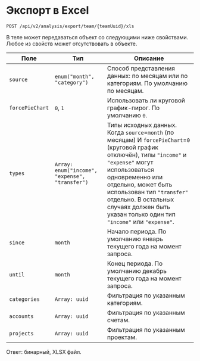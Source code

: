 Экспорт в Excel
===============

```
POST /api/v2/analysis/export/team/{teamUuid}/xls
```

В теле может передаваться объект со следующими ниже свойствами. Любое из
свойств может отсутствовать в объекте.

Поле | Тип | Описание
---- | --- | --------
`source` | `enum("month", "category")` | Способ представления данных: по месяцам или по категориям. По умолчанию по месяцам.
`forcePieChart` | `0`, `1` | Использовать ли круговой график-пирог. По умолчанию `0`.
`types` | `Array: enum("income", "expense", "transfer")` | Типы исходных данных. Когда `source`=`month` (по месяцам) И `forcePieChart`=`0` (круговой график отключён), типы `"income"` и `"expense"` могут использоваться одновременно или отдельно, может быть использован тип `"transfer"` отдельно. В остальных случаях должен быть указан только один тип `"income"` или `"expense"`.
`since` | `month` | Начало периода. По умолчанию январь текущего года на момент запроса.
`until` | `month` | Конец периода. По умолчанию декабрь текущего года на момент запроса.
`categories` | `Array: uuid` | Фильтрация по указанным категориям.
`accounts` | `Array: uuid` | Фильтрация по указанным счетам.
`projects` | `Array: uuid` | Фильтрация по указанным проектам.

Ответ: бинарный, XLSX файл.
